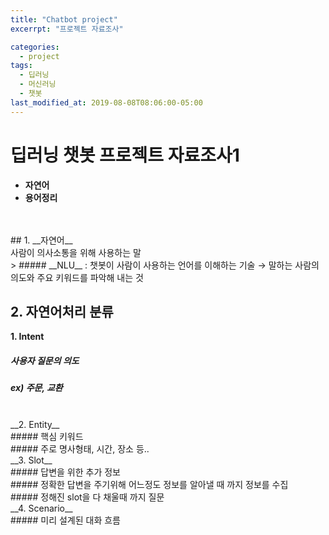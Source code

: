 ```yaml
---
title: "Chatbot project"
excerrpt: "프로젝트 자료조사"

categories:
  - project
tags:
  - 딥러닝
  - 머신러닝
  - 챗봇
last_modified_at: 2019-08-08T08:06:00-05:00
---
```


# __딥러닝 챗봇 프로젝트 자료조사1__
- __자연어__
- __용어정리__
<br>
<br>
## 1. __자연어__<br>
사람이 의사소통을 위해 사용하는 말<br>
> ##### __NLU__ : 챗봇이 사람이 사용하는 언어를 이해하는 기술 → 말하는 사람의 의도와 주요 키워드를 파악해 내는 것

## 2. __자연어처리 분류__<br>
**1. Intent**<br>
##### 사용자 질문의 의도<br>
##### ex) 주문, 교환

<br>
__2. Entity__<br>
##### 핵심 키워드<br>
##### 주로 명사형태, 시간, 장소 등..

<br>
__3. Slot__<br>
##### 답변을 위한 추가 정보<br>
##### 정확한 답변을 주기위해 어느정도 정보를 알아낼 때 까지 정보를 수집<br>
##### 정해진 slot을 다 채울때 까지 질문

<br>
__4. Scenario__<br>
##### 미리 설계된 대화 흐름
<br>
<br>
<br>
